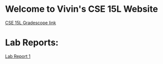 # Welcome to Vivin's CSE 15L Website

[CSE 15L Gradescope link](https://www.gradescope.com/courses/346317)

# Lab Reports:
[Lab Report 1](https://vivin2709.github.io/cse15l-lab-reports/labreport1week2.html)


